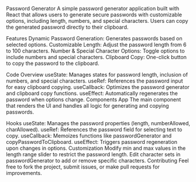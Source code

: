 Password Generator
A simple password generator application built with React that allows users to generate secure passwords with customizable options, including length, numbers, and special characters. Users can copy the generated password directly to their clipboard.

Features
Dynamic Password Generation: Generates passwords based on selected options.
Customizable Length: Adjust the password length from 6 to 100 characters.
Number & Special Character Options: Toggle options to include numbers and special characters.
Clipboard Copy: One-click button to copy the password to the clipboard.


Code Overview
useState: Manages states for password length, inclusion of numbers, and special characters.
useRef: References the password input for easy clipboard copying.
useCallback: Optimizes the password generator and clipboard copy functions.
useEffect: Automatically regenerates the password when options change.
Components
App
The main component that renders the UI and handles all logic for generating and copying passwords.

Hooks
useState: Manages the password properties (length, numberAllowed, charAllowed).
useRef: References the password field for selecting text to copy.
useCallback: Memoizes functions like passwordGenerator and copyPasswordToClipboard.
useEffect: Triggers password regeneration upon changes in options.
Customization
Modify min and max values in the length range slider to restrict the password length.
Edit character sets in passwordGenerator to add or remove specific characters.
Contributing
Feel free to fork the project, submit issues, or make pull requests for improvements.

